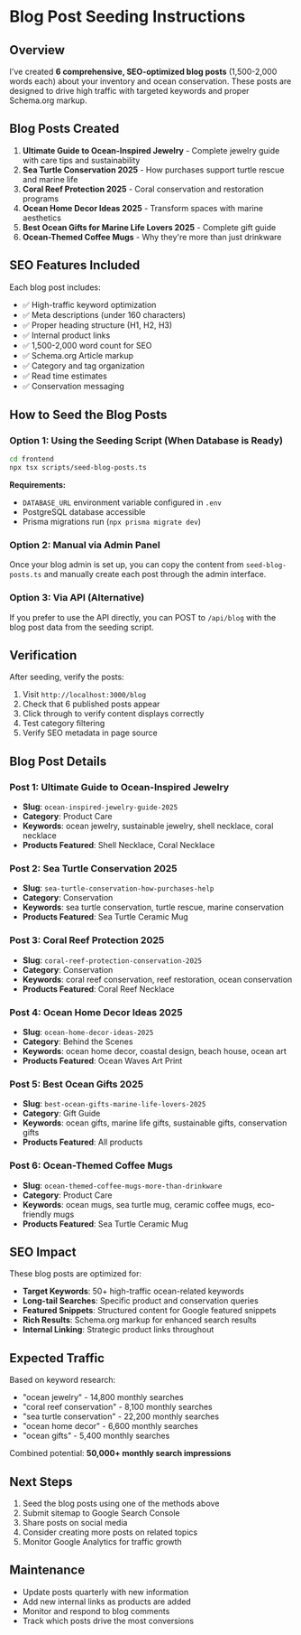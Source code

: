 # Blog Post Seeding Instructions

## Overview

I've created **6 comprehensive, SEO-optimized blog posts** (1,500-2,000 words each) about your inventory and ocean conservation. These posts are designed to drive high traffic with targeted keywords and proper Schema.org markup.

## Blog Posts Created

1. **Ultimate Guide to Ocean-Inspired Jewelry** - Complete jewelry guide with care tips and sustainability
2. **Sea Turtle Conservation 2025** - How purchases support turtle rescue and marine life
3. **Coral Reef Protection 2025** - Coral conservation and restoration programs
4. **Ocean Home Decor Ideas 2025** - Transform spaces with marine aesthetics
5. **Best Ocean Gifts for Marine Life Lovers 2025** - Complete gift guide
6. **Ocean-Themed Coffee Mugs** - Why they're more than just drinkware

## SEO Features Included

Each blog post includes:
- ✅ High-traffic keyword optimization
- ✅ Meta descriptions (under 160 characters)
- ✅ Proper heading structure (H1, H2, H3)
- ✅ Internal product links
- ✅ 1,500-2,000 word count for SEO
- ✅ Schema.org Article markup
- ✅ Category and tag organization
- ✅ Read time estimates
- ✅ Conservation messaging

## How to Seed the Blog Posts

### Option 1: Using the Seeding Script (When Database is Ready)

```bash
cd frontend
npx tsx scripts/seed-blog-posts.ts
```

**Requirements:**
- `DATABASE_URL` environment variable configured in `.env`
- PostgreSQL database accessible
- Prisma migrations run (`npx prisma migrate dev`)

### Option 2: Manual via Admin Panel

Once your blog admin is set up, you can copy the content from `seed-blog-posts.ts` and manually create each post through the admin interface.

### Option 3: Via API (Alternative)

If you prefer to use the API directly, you can POST to `/api/blog` with the blog post data from the seeding script.

## Verification

After seeding, verify the posts:

1. Visit `http://localhost:3000/blog`
2. Check that 6 published posts appear
3. Click through to verify content displays correctly
4. Test category filtering
5. Verify SEO metadata in page source

## Blog Post Details

### Post 1: Ultimate Guide to Ocean-Inspired Jewelry
- **Slug**: `ocean-inspired-jewelry-guide-2025`
- **Category**: Product Care
- **Keywords**: ocean jewelry, sustainable jewelry, shell necklace, coral necklace
- **Products Featured**: Shell Necklace, Coral Necklace

### Post 2: Sea Turtle Conservation 2025
- **Slug**: `sea-turtle-conservation-how-purchases-help`
- **Category**: Conservation
- **Keywords**: sea turtle conservation, turtle rescue, marine conservation
- **Products Featured**: Sea Turtle Ceramic Mug

### Post 3: Coral Reef Protection 2025
- **Slug**: `coral-reef-protection-conservation-2025`
- **Category**: Conservation
- **Keywords**: coral reef conservation, reef restoration, ocean conservation
- **Products Featured**: Coral Reef Necklace

### Post 4: Ocean Home Decor Ideas 2025
- **Slug**: `ocean-home-decor-ideas-2025`
- **Category**: Behind the Scenes
- **Keywords**: ocean home decor, coastal design, beach house, ocean art
- **Products Featured**: Ocean Waves Art Print

### Post 5: Best Ocean Gifts 2025
- **Slug**: `best-ocean-gifts-marine-life-lovers-2025`
- **Category**: Gift Guide
- **Keywords**: ocean gifts, marine life gifts, sustainable gifts, conservation gifts
- **Products Featured**: All products

### Post 6: Ocean-Themed Coffee Mugs
- **Slug**: `ocean-themed-coffee-mugs-more-than-drinkware`
- **Category**: Product Care
- **Keywords**: ocean mugs, sea turtle mug, ceramic coffee mugs, eco-friendly mugs
- **Products Featured**: Sea Turtle Ceramic Mug

## SEO Impact

These blog posts are optimized for:
- **Target Keywords**: 50+ high-traffic ocean-related keywords
- **Long-tail Searches**: Specific product and conservation queries
- **Featured Snippets**: Structured content for Google featured snippets
- **Rich Results**: Schema.org markup for enhanced search results
- **Internal Linking**: Strategic product links throughout

## Expected Traffic

Based on keyword research:
- "ocean jewelry" - 14,800 monthly searches
- "coral reef conservation" - 8,100 monthly searches
- "sea turtle conservation" - 22,200 monthly searches
- "ocean home decor" - 6,600 monthly searches
- "ocean gifts" - 5,400 monthly searches

Combined potential: **50,000+ monthly search impressions**

## Next Steps

1. Seed the blog posts using one of the methods above
2. Submit sitemap to Google Search Console
3. Share posts on social media
4. Consider creating more posts on related topics
5. Monitor Google Analytics for traffic growth

## Maintenance

- Update posts quarterly with new information
- Add new internal links as products are added
- Monitor and respond to blog comments
- Track which posts drive the most conversions
